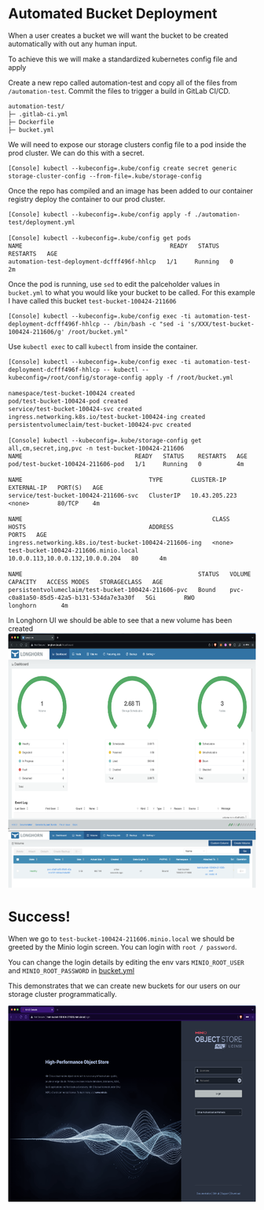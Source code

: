 # Automated Bucket Deployment

When a user creates a bucket we will want the bucket to be created automatically with out any human input.

To achieve this we will make a standardized kubernetes config file and apply 


Create a new repo called automation-test and copy all of the files from `/automation-test`. Commit the files to trigger a build in GitLab CI/CD.

```
automation-test/
├─ .gitlab-ci.yml
├─ Dockerfile
├─ bucket.yml
```

We will need to expose our storage clusters config file to a pod inside the prod cluster. We can do this with a secret.

```
[Console] kubectl --kubeconfig=.kube/config create secret generic storage-cluster-config --from-file=.kube/storage-config
```


Once the repo has compiled and an image has been added to our container registry deploy the container to our prod cluster.

```
[Console] kubectl --kubeconfig=.kube/config apply -f ./automation-test/deployment.yml

[Console] kubectl --kubeconfig=.kube/config get pods                                                    
NAME                                          READY   STATUS    RESTARTS   AGE
automation-test-deployment-dcfff496f-hhlcp   1/1     Running   0          2m
```

Once the pod is running, use `sed` to edit the palceholder values in `bucket.yml` to what you would like your bucket to be called. For this example I have called this bucket `test-bucket-100424-211606`

```
[Console] kubectl --kubeconfig=.kube/config exec -ti automation-test-deployment-dcfff496f-hhlcp -- /bin/bash -c "sed -i 's/XXX/test-bucket-100424-211606/g' /root/bucket.yml"
```

Use `kubectl exec` to call `kubectl` from inside the container.
```
[Console] kubectl --kubeconfig=.kube/config exec -ti automation-test-deployment-dcfff496f-hhlcp -- kubectl --kubeconfig=/root/config/storage-config apply -f /root/bucket.yml

namespace/test-bucket-100424 created
pod/test-bucket-100424-pod created
service/test-bucket-100424-svc created
ingress.networking.k8s.io/test-bucket-100424-ing created
persistentvolumeclaim/test-bucket-100424-pvc created

[Console] kubectl --kubeconfig=.kube/storage-config get all,cm,secret,ing,pvc -n test-bucket-100424-211606
NAME                                READY   STATUS    RESTARTS   AGE
pod/test-bucket-100424-211606-pod   1/1     Running   0          4m

NAME                                    TYPE        CLUSTER-IP      EXTERNAL-IP   PORT(S)   AGE
service/test-bucket-100424-211606-svc   ClusterIP   10.43.205.223   <none>        80/TCP    4m

NAME                                                      CLASS    HOSTS                                   ADDRESS                            PORTS   AGE
ingress.networking.k8s.io/test-bucket-100424-211606-ing   <none>   test-bucket-100424-211606.minio.local   10.0.0.113,10.0.0.132,10.0.0.204   80      4m

NAME                                                  STATUS   VOLUME                                     CAPACITY   ACCESS MODES   STORAGECLASS   AGE
persistentvolumeclaim/test-bucket-100424-211606-pvc   Bound    pvc-c0a81a50-85d5-42a5-b131-534da7e3a30f   5Gi        RWO            longhorn       4m
```

In Longhorn UI we should be able to see that a new volume has been created
<img height="400" src="https://raw.githubusercontent.com/anthonybudd/s3-from-scratch/master/_img/test-bucket-longhorn.png">
<img src="https://raw.githubusercontent.com/anthonybudd/s3-from-scratch/master/_img/test-bucket-longhorn-volume.png">


# Success!
When we go to `test-bucket-100424-211606.minio.local` we should be greeted by the Minio login screen. You can login with `root / password`. 

You can change the login details by editing the env vars `MINIO_ROOT_USER` and `MINIO_ROOT_PASSWORD` in [bucket.yml](automation-test/bucket.yml)

This demonstrates that we can create new buckets for our users on our storage cluster programmatically.

<img height="400" src="https://raw.githubusercontent.com/anthonybudd/s3-from-scratch/master/_img/test-bucket.png">